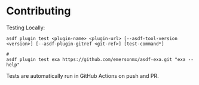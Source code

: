 # Contributing

Testing Locally:

```shell
asdf plugin test <plugin-name> <plugin-url> [--asdf-tool-version <version>] [--asdf-plugin-gitref <git-ref>] [test-command*]

#
asdf plugin test exa https://github.com/emersonmx/asdf-exa.git "exa --help"
```

Tests are automatically run in GitHub Actions on push and PR.
